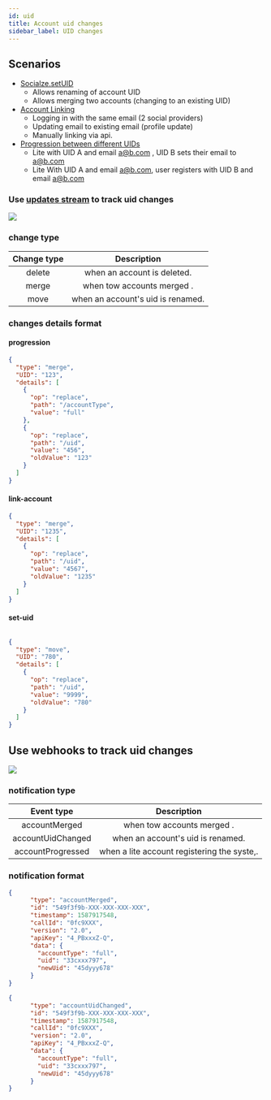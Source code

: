 ```yaml
---
id: uid
title: Account uid changes
sidebar_label: UID changes
---
```

##  Scenarios
* [Socialze.setUID](https://developers.gigya.com/display/GD/socialize.setUID+REST)
    * Allows renaming of account UID
    * Allows merging two accounts (changing to an existing UID)
* [Account Linking](https://developers.gigya.com/display/GD/Linking+Social+Accounts)
    * Logging in with the same email (2 social providers)
    * Updating email to existing email (profile update)
    * Manually linking via api.
* [Progression between different UIDs](/docs/intro/category/journey)
    * Lite with UID A and email a@b.com , UID B sets their email to a@b.com
    * Lite With UID A and email a@b.com, user registers with UID B and email a@b.com 
    
### Use [updates stream](/docs/intro) to track uid changes 
[![](https://mermaid.ink/img/pako:eNqll9-P2jgQx_-VKFUlKlGU3yT7cA-UrXQn9k4n6L0c9-DEE7AwNuc43eXK_u_nBNJ1HBJQm0goZD7-ejz2eJxvdsYx2A_2RqDD1lrN18yyln8vVwvrN57-Y338-MvpzxLE8WTNRp9BZlurkALQ_oNVkbMa-PLr_GQ9jfYgNqC9ty6G-QgDBXnN9DQqDxg1pqd5bXscfalfWpg_s3NvFjocLszTmamf3x4f60frxOBFnqylerVm6pZraY9t5dgeEaxG-a1i17bcwh7W9oN6zLmAQq7tsWb5CwmCUgpFhdRNKlOKst1G8JLhc8vnLZFwaVjZD4LskTh-4pSLM_EuwxAkscYUkHGGO1Sep55GKWfZbLcZFtEBoz0lDPQOnPrSgJQLDMK9mF0_DJysY_Yu5ggQChLNjITgz1tAWOtjIwCYxuScyc9oT-jxbF-vVWwFpGW2BWnti-r_2PoKAiOGxlYVcGo0X5L_LnPkRocXzShBSNKO4bago2k8ccNpnARTP4rHVhhPgsgN_bj6fT-24mASOkns-InnRu8_dCduVo96WNQ1RKNe0e8zfVU2iSdJ5Dp-rH6ViqOkpsEkcdwkcqZx4LekmvH-iIPTW6NeqYTR14rvuWk0vTaQLuk4Ab7i501JaQCd9cnUnjSQALW5DkbfCs5oWSh3BnKkIXSZzkrHkKOSygVhu0F_JZG0lXG-72tmwBtYoBTozNhC3kFc3XpuZZK3nLpjZYe9c3xW6w9kbTemK6XKSZNZtHcUle1HfYmQDUO0f_xne2dZtBhax4e_KG8Hd9DvnJkMaplFie-Z6I3RUc4PNxDGJXR766yVGms7n-d5iLDB3A43-Yok4exKn1F0nTS6Daq7lcL_lsAy-L3cpy1Fs4SpXL-i1y0AVC6vkTfkeguKRMWuO9pOUtdY27UgnoKPDKaK8IJstnLAtYa7A5kjsRuYsAb7o5QFwXAH-YmSbFedL9p7iu9Gvjm9sLovNBp8I382guh1m1ZxMtIZc3ZFapA0PTS4TBDZHUWex-oysVanAloFhmN0NLaiNlGn_MAUgDq6CCNEYeipy4TM3apDZRQVRUX1VbmcULo6HsDpm4oGcPtqVAN4b6XADbzBWtBf7xsxXxOLPP0Y4jrO-ZzUcw5pFALdnZ_0JnzT8oMfcSZ6E_Cc6Ce9mWpiXnSHO5XA65q9qo8MVEq-PLLMfpCihLF9_rCZE6S-rPbtl4-YqJpqP-SIFvD6P0jd6E8?type=png)](https://mermaid-js.github.io/mermaid-live-editor/edit#pako:eNqll9-P2jgQx_-VKFUlKlGU3yT7cA-UrXQn9k4n6L0c9-DEE7AwNuc43eXK_u_nBNJ1HBJQm0goZD7-ejz2eJxvdsYx2A_2RqDD1lrN18yyln8vVwvrN57-Y338-MvpzxLE8WTNRp9BZlurkALQ_oNVkbMa-PLr_GQ9jfYgNqC9ty6G-QgDBXnN9DQqDxg1pqd5bXscfalfWpg_s3NvFjocLszTmamf3x4f60frxOBFnqylerVm6pZraY9t5dgeEaxG-a1i17bcwh7W9oN6zLmAQq7tsWb5CwmCUgpFhdRNKlOKst1G8JLhc8vnLZFwaVjZD4LskTh-4pSLM_EuwxAkscYUkHGGO1Sep55GKWfZbLcZFtEBoz0lDPQOnPrSgJQLDMK9mF0_DJysY_Yu5ggQChLNjITgz1tAWOtjIwCYxuScyc9oT-jxbF-vVWwFpGW2BWnti-r_2PoKAiOGxlYVcGo0X5L_LnPkRocXzShBSNKO4bago2k8ccNpnARTP4rHVhhPgsgN_bj6fT-24mASOkns-InnRu8_dCduVo96WNQ1RKNe0e8zfVU2iSdJ5Dp-rH6ViqOkpsEkcdwkcqZx4LekmvH-iIPTW6NeqYTR14rvuWk0vTaQLuk4Ab7i501JaQCd9cnUnjSQALW5DkbfCs5oWSh3BnKkIXSZzkrHkKOSygVhu0F_JZG0lXG-72tmwBtYoBTozNhC3kFc3XpuZZK3nLpjZYe9c3xW6w9kbTemK6XKSZNZtHcUle1HfYmQDUO0f_xne2dZtBhax4e_KG8Hd9DvnJkMaplFie-Z6I3RUc4PNxDGJXR766yVGms7n-d5iLDB3A43-Yok4exKn1F0nTS6Daq7lcL_lsAy-L3cpy1Fs4SpXL-i1y0AVC6vkTfkeguKRMWuO9pOUtdY27UgnoKPDKaK8IJstnLAtYa7A5kjsRuYsAb7o5QFwXAH-YmSbFedL9p7iu9Gvjm9sLovNBp8I382guh1m1ZxMtIZc3ZFapA0PTS4TBDZHUWex-oysVanAloFhmN0NLaiNlGn_MAUgDq6CCNEYeipy4TM3apDZRQVRUX1VbmcULo6HsDpm4oGcPtqVAN4b6XADbzBWtBf7xsxXxOLPP0Y4jrO-ZzUcw5pFALdnZ_0JnzT8oMfcSZ6E_Cc6Ce9mWpiXnSHO5XA65q9qo8MVEq-PLLMfpCihLF9_rCZE6S-rPbtl4-YqJpqP-SIFvD6P0jd6E8)


### change type
|      Change type   	       |        Description               	         |
|:--------------------------:|:------------------------------------------:|
| delete                   	 | when an account is deleted.              	 |
| merge                    	 | when tow accounts merged .               	 |
| move                     	 | when an account's uid is renamed.        	 |

### changes details format

#### progression
```json
{
  "type": "merge",
  "UID": "123",
  "details": [
    {
      "op": "replace",
      "path": "/accountType",
      "value": "full"
    },
    {
      "op": "replace",
      "path": "/uid",
      "value": "456",
      "oldValue": "123"
    }
  ]
}
```
#### link-account
```json
{
  "type": "merge",
  "UID": "1235",
  "details": [ 
    {
      "op": "replace",
      "path": "/uid",
      "value": "4567",
      "oldValue": "1235"
    }
  ]
}
```

#### set-uid
```json

{
  "type": "move",
  "UID": "780",
  "details": [
    {
      "op": "replace",
      "path": "/uid",
      "value": "9999",
      "oldValue": "780"
    }
  ]
}
```

## Use webhooks to track uid changes

[![](https://mermaid.ink/img/pako:eNp90MFOwzAMBuBXsXxqpe0FeuDEblSbmLhAOESJ20Y0SZW4TGjdu-O0iIkLl8hyvvyOfEUTLWGDfdLTAE_PKgCc316cBTPo0FOGENl1zmh2Mbyv17DfPyxTin2inKULC5wqbUycA8Paz5lsDQArL3p04QN-yALtr_aUeqH32Exchos53lH8XOOKOhUFcKgyBQsXGk30BOS1G-vtfgWvpW63sponq5nAxkuAzIm0r9es9vgvEFIOxYpxh_JTGWJlVdfyViEP5ElhI2UXZROsUIWbSD1zPH8Fgw2nmXa4pT86LTv2f5sH6zgmbDo9Zrp9A--sg6A?type=png)](https://mermaid-js.github.io/mermaid-live-editor/edit#pako:eNp90MFOwzAMBuBXsXxqpe0FeuDEblSbmLhAOESJ20Y0SZW4TGjdu-O0iIkLl8hyvvyOfEUTLWGDfdLTAE_PKgCc316cBTPo0FOGENl1zmh2Mbyv17DfPyxTin2inKULC5wqbUycA8Paz5lsDQArL3p04QN-yALtr_aUeqH32Exchos53lH8XOOKOhUFcKgyBQsXGk30BOS1G-vtfgWvpW63sponq5nAxkuAzIm0r9es9vgvEFIOxYpxh_JTGWJlVdfyViEP5ElhI2UXZROsUIWbSD1zPH8Fgw2nmXa4pT86LTv2f5sH6zgmbDo9Zrp9A--sg6A)


### notification type
|              Event type   	              |                Description               	                 |
|:----------------------------------------:|:----------------------------------------------------------:|
|   accountMerged                     	    |         when tow accounts merged .               	         |
| accountUidChanged                      	 |         when an account's uid is renamed.        	         |
|   accountProgressed                  	   | when a lite account registering the syste,.              	 |

### notification format
```json
{
      "type": "accountMerged",
      "id": "549f3f9b-XXX-XXX-XXX-XXX",
      "timestamp": 1587917548,
      "callId": "0fc9XXX",
      "version": "2.0",
      "apiKey": "4_PBxxxZ-Q",
      "data": {
        "accountType": "full",
        "uid": "33cxxx797",
        "newUid": "45dyyy678"
      }
}
```
```json
{
      "type": "accountUidChanged",
      "id": "549f3f9b-XXX-XXX-XXX-XXX",
      "timestamp": 1587917548,
      "callId": "0fc9XXX",
      "version": "2.0",
      "apiKey": "4_PBxxxZ-Q",
      "data": {
        "accountType": "full",
        "uid": "33cxxx797",
        "newUid": "45dyyy678"
      }
}
```
